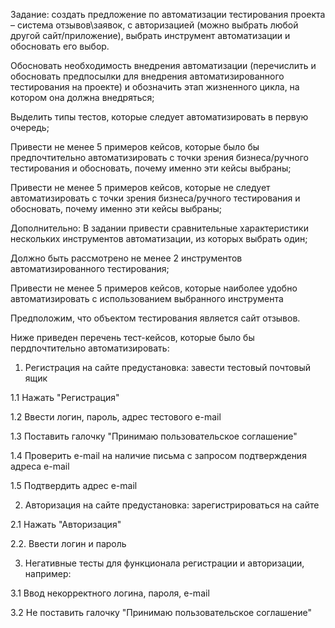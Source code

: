 Задание: создать предложение по автоматизации тестирования проекта – система отзывов\заявок, с авторизацией (можно выбрать любой другой сайт/приложение), выбрать инструмент автоматизации и обосновать его выбор.

Обосновать необходимость внедрения автоматизации (перечислить и обосновать предпосылки для внедрения автоматизированного тестирования на проекте) и обозначить этап жизненного цикла, на котором она должна внедряться;

Выделить типы тестов, которые следует автоматизировать в первую очередь;

Привести не менее 5 примеров кейсов, которые было бы предпочтительно автоматизировать с точки зрения бизнеса/ручного тестирования и обосновать, почему именно эти кейсы выбраны;

Привести не менее 5 примеров кейсов, которые не следует автоматизировать с точки зрения бизнеса/ручного тестирования и обосновать, почему именно эти кейсы выбраны;

Дополнительно:
В задании привести сравнительные характеристики нескольких инструментов автоматизации, из которых выбрать один;

Должно быть рассмотрено не менее 2 инструментов автоматизированного тестирования;

Привести не менее 5 примеров кейсов, которые наиболее удобно автоматизировать с использованием выбранного инструмента


Предположим, что объектом тестирования является сайт отзывов.

Ниже приведен перечень тест-кейсов, которые было бы пердпочтительно автоматизировать:

1. Регистрация на сайте
предустановка: завести тестовый почтовый ящик

1.1 Нажать "Регистрация"

1.2 Ввести логин, пароль, адрес тестового e-mail

1.3 Поставить галочку "Принимаю пользовательское соглашение"

1.4 Проверить e-mail на наличие письма с запросом подтверждения адреса e-mail

1.5 Подтвердить адрес e-mail

2. Авторизация на сайте
предустановка: зарегистрироваться на сайте

2.1 Нажать "Авторизация"

2.2. Ввести логин и пароль

3. Негативные тесты для функционала регистрации и авторизации, например:

3.1 Ввод некорректного логина, пароля, e-mail

3.2 Не поставить галочку "Принимаю пользовательское соглашение"
